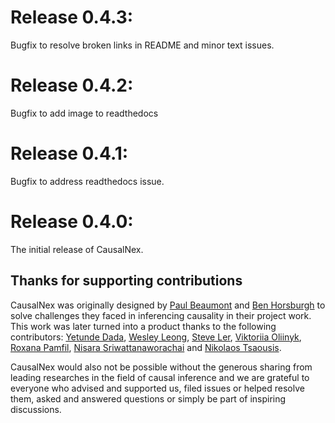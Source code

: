 # Release 0.4.3:

Bugfix to resolve broken links in README and minor text issues.

# Release 0.4.2:

Bugfix to add image to readthedocs

# Release 0.4.1:

Bugfix to address readthedocs issue.

# Release 0.4.0:

The initial release of CausalNex.

## Thanks for supporting contributions
CausalNex was originally designed by [Paul Beaumont](https://www.linkedin.com/in/pbeaumont/) and [Ben Horsburgh](https://www.linkedin.com/in/benhorsburgh/) to solve challenges they faced in inferencing causality in their project work. This work was later turned into a product thanks to the following contributors:
[Yetunde Dada](https://github.com/yetudada), [Wesley Leong](https://www.linkedin.com/in/wesleyleong/), [Steve Ler](https://www.linkedin.com/in/song-lim-steve-ler-380366106/), [Viktoriia Oliinyk](https://www.linkedin.com/in/victoria-oleynik/), [Roxana Pamfil](https://www.linkedin.com/in/roxana-pamfil-1192053b/), [Nisara Sriwattanaworachai](https://www.linkedin.com/in/nisara-sriwattanaworachai-795b357/) and [Nikolaos Tsaousis](https://www.linkedin.com/in/ntsaousis/).

CausalNex would also not be possible without the generous sharing from leading researches in the field of causal inference and we are grateful to everyone who advised and supported us, filed issues or helped resolve them, asked and answered questions or simply be part of inspiring discussions.
